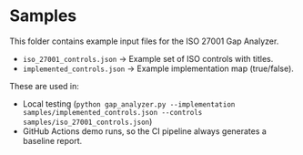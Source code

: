 # Samples

This folder contains example input files for the ISO 27001 Gap Analyzer.

- `iso_27001_controls.json` → Example set of ISO controls with titles.
- `implemented_controls.json` → Example implementation map (true/false).

These are used in:
- Local testing (`python gap_analyzer.py --implementation samples/implemented_controls.json --controls samples/iso_27001_controls.json`)
- GitHub Actions demo runs, so the CI pipeline always generates a baseline report.
